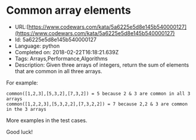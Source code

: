 # Common array elements

 - URL:[https://www.codewars.com/kata/5a6225e5d8e145b540000127](https://www.codewars.com/kata/5a6225e5d8e145b540000127)
 - Id: 5a6225e5d8e145b540000127
 - Language: python
 - Completed on: 2018-02-22T16:18:21.639Z
 - Tags: Arrays,Performance,Algorithms
 - Description:
Given three arrays of integers, return the sum of elements that are common in all three arrays.

For example: 

```
common([1,2,3],[5,3,2],[7,3,2]) = 5 because 2 & 3 are common in all 3 arrays
common([1,2,2,3],[5,3,2,2],[7,3,2,2]) = 7 because 2,2 & 3 are common in the 3 arrays
```

More examples in the test cases. 

Good luck!
